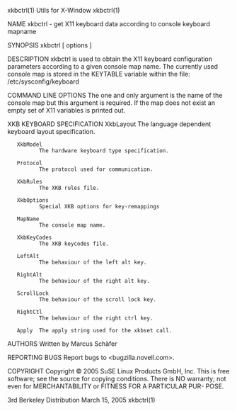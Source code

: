 xkbctrl(1)                                                                                    Utils for X-Window                                                                                   xkbctrl(1)



NAME
       xkbctrl - get X11 keyboard data according to console keyboard mapname


SYNOPSIS
       xkbctrl [ options ]


DESCRIPTION
       xkbctrl  is  used  to  obtain  the  X11  keyboard  configuration  parameters according to a given console map name. The currently used console map is stored in the KEYTABLE variable within the file:
       /etc/sysconfig/keyboard


COMMAND LINE OPTIONS
       The one and only argument is the name of the console map but this argument is required. If the map does not exist an empty set of X11 variables is printed out.


XKB KEYBOARD SPECIFICATION
       XkbLayout
              The language dependent keyboard layout specification.

       XkbModel
              The hardware keyboard type specification.

       Protocol
              The protocol used for communication.

       XkbRules
              The XKB rules file.

       XkbOptions
              Special XKB options for key-remappings

       MapName
              The console map name.

       XkbKeyCodes
              The XKB keycodes file.

       LeftAlt
              The behaviour of the left alt key.

       RightAlt
              The behaviour of the right alt key.

       ScrollLock
              The behaviour of the scroll lock key.

       RightCtl
              The behaviour of the right ctrl key.

       Apply  The apply string used for the xkbset call.


AUTHORS
       Written by Marcus Schäfer


REPORTING BUGS
       Report bugs to <bugzilla.novell.com>.


COPYRIGHT
       Copyright © 2005 SuSE Linux Products GmbH, Inc.  This is free software; see the source for copying conditions.  There is NO  warranty;  not even for MERCHANTABILITY or FITNESS FOR A PARTICULAR  PUR-
       POSE.



3rd Berkeley Distribution                                                                       March 15, 2005                                                                                     xkbctrl(1)
